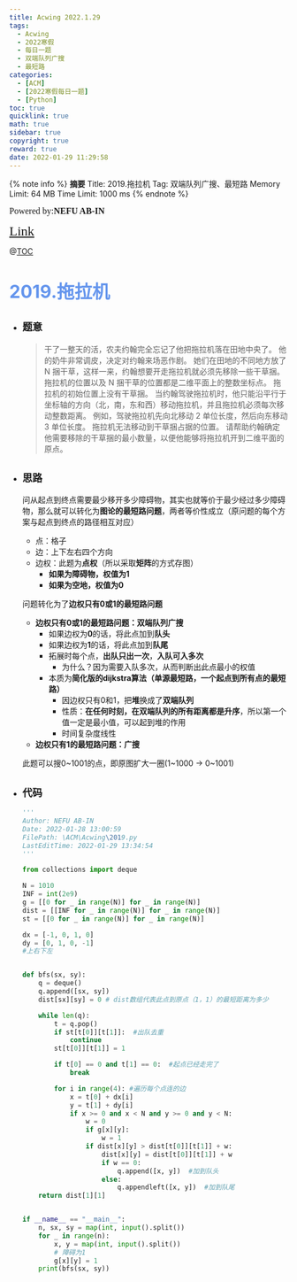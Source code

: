 ```yaml
---
title: Acwing 2022.1.29
tags:
  - Acwing
  - 2022寒假
  - 每日一题
  - 双端队列广搜
  - 最短路
categories:
  - [ACM]
  - [2022寒假每日一题]
  - [Python]
toc: true
quicklink: true
math: true
sidebar: true
copyright: true
reward: true
date: 2022-01-29 11:29:58
---
```



{% note info %}
**摘要**
Title: 2019.拖拉机
Tag: 双端队列广搜、最短路
Memory Limit: 64 MB
Time Limit: 1000 ms
{% endnote %}
<!-- more -->

<font size=3 face=楷体>Powered by:**NEFU AB-IN**</font>

<font color=#FFA500 size=5 face=楷体>[Link](https://www.acwing.com/problem/content/2021/)</font>

@[TOC](文章目录)

# <font color=#6495ED size=6>2019.拖拉机</font>

* ## <font size=4 face=粗体>题意</font>

  >干了一整天的活，农夫约翰完全忘记了他把拖拉机落在田地中央了。
  >他的奶牛非常调皮，决定对约翰来场恶作剧。
  >她们在田地的不同地方放了 N 捆干草，这样一来，约翰想要开走拖拉机就必须先移除一些干草捆。
  >拖拉机的位置以及 N 捆干草的位置都是二维平面上的整数坐标点。
  >拖拉机的初始位置上没有干草捆。
  >当约翰驾驶拖拉机时，他只能沿平行于坐标轴的方向（北，南，东和西）移动拖拉机，并且拖拉机必须每次移动整数距离。
  >例如，驾驶拖拉机先向北移动 2 单位长度，然后向东移动 3 单位长度。
  >拖拉机无法移动到干草捆占据的位置。
  >请帮助约翰确定他需要移除的干草捆的最小数量，以便他能够将拖拉机开到二维平面的原点。

* ## <font size=4 face=粗体>思路</font>

  问从起点到终点需要最少移开多少障碍物，其实也就等价于最少经过多少障碍物，那么就可以转化为**图论的最短路问题**，两者等价性成立（原问题的每个方案与起点到终点的路径相互对应）
  * 点：格子
  * 边：上下左右四个方向
  * 边权：此题为**点权**（所以采取**矩阵**的方式存图）
    * **如果为障碍物，权值为1**
    * **如果为空地，权值为0** 
  
  问题转化为了**边权只有0或1的最短路问题**
  * **边权只有0或1的最短路问题：双端队列广搜**
    * 如果边权为**0**的话，将此点加到**队头**
    * 如果边权为**1**的话，将此点加到**队尾**
    * 拓展时每个点，**出队只出一次**，**入队可入多次**
      * 为什么？因为需要入队多次，从而判断出此点最小的权值
    * 本质为**简化版的dijkstra算法（单源最短路，一个起点到所有点的最短路）**
      * 因边权只有0和1，把**堆**换成了**双端队列**
      * 性质：**在任何时刻，在双端队列的所有距离都是升序**，所以第一个值一定是最小值，可以起到堆的作用
      * 时间复杂度线性
  * **边权只有1的最短路问题：广搜**
  
  此题可以搜0~1001的点，即原图扩大一圈(1~1000 -> 0~1001)

* ## <font size=4 face=粗体>代码</font>

  ```python
  '''
  Author: NEFU AB-IN
  Date: 2022-01-28 13:00:59
  FilePath: \ACM\Acwing\2019.py
  LastEditTime: 2022-01-29 13:34:54
  '''

  from collections import deque

  N = 1010
  INF = int(2e9)
  g = [[0 for _ in range(N)] for _ in range(N)]
  dist = [[INF for _ in range(N)] for _ in range(N)]
  st = [[0 for _ in range(N)] for _ in range(N)]

  dx = [-1, 0, 1, 0]
  dy = [0, 1, 0, -1]
  #上右下左


  def bfs(sx, sy):
      q = deque()
      q.append([sx, sy])
      dist[sx][sy] = 0 # dist数组代表此点到原点（1，1）的最短距离为多少

      while len(q):
          t = q.pop()
          if st[t[0]][t[1]]:  #出队去重
              continue
          st[t[0]][t[1]] = 1

          if t[0] == 0 and t[1] == 0:  #起点已经走完了
              break

          for i in range(4): #遍历每个点连的边
              x = t[0] + dx[i]
              y = t[1] + dy[i]
              if x >= 0 and x < N and y >= 0 and y < N:
                  w = 0
                  if g[x][y]:
                      w = 1
                  if dist[x][y] > dist[t[0]][t[1]] + w:
                      dist[x][y] = dist[t[0]][t[1]] + w
                      if w == 0:
                          q.append([x, y])  #加到队头
                      else:
                          q.appendleft([x, y])  #加到队尾
      return dist[1][1]


  if __name__ == "__main__":
      n, sx, sy = map(int, input().split())
      for _ in range(n):
          x, y = map(int, input().split())
          # 障碍为1
          g[x][y] = 1
      print(bfs(sx, sy))
  ```
